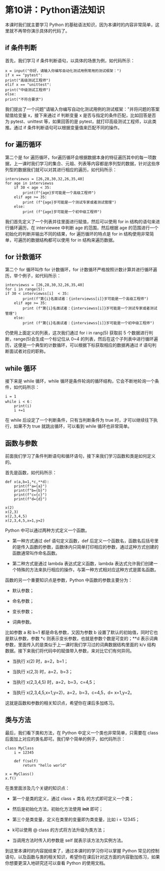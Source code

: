 # 第10讲：Python语法知识

本课时我们就主要学习 Python 的基础语法知识，因为本课时的内容非常简单，这里就不再带你演示具体的代码了。  

if 条件判断
-------

首先，我们学习 if 条件判断语句，以具体的场景为例，如代码所示：

```
x = input("你好，请输入你编写自动化测试用例常用的测试框架：")
if x == "pytest":
print("高级测试工程师")
elif x == "unittest":
print("中级测试工程师")
else:
print("不符合要求")
```

我们提出了一个问题"请输入你编写自动化测试用例的测试框架："并将问题的答案赋值给变量 x，接下来通过 if 判断变量 x 是否与指定的条件匹配，比如回答是否为 pytest、unittest 等，如果回答的是 pytest，就打印高级测试工程师，以此类推。通过 if 条件判断语句可以根据变量值来匹配不同的操作。

for 遍历循环
--------

第二个是 for 遍历循环，for遍历循环会根据数据本身的特征遍历其中的每一项数据，上一课时我们学习的集合、元祖、列表等内容都是序列型的数据，针对这些序列型的数据我们就可以对其进行相应的遍历，如代码所示：  

```
interviewss = [26,28,30,32,26,35,40]
for age in interviewss
    if 30 < age < 35:
        print(f"{age}岁可能是一个高级工程师")
    elif age >= 35:
        print (f"{age}岁可能是一个测试专家或者测试管理")
    else:
        print (f"{age}岁可能是一个初中级工程师")
```

我们首先定义了一个列表并往里面进行赋值，然后可以使用 for in 结构的语句来进行循环遍历，在 interviewee 中判断 age 的范围，然后根据 age 的范围进行一个初始化的判断并输出不同的结果，for 遍历循环的特点是 for in 结构使用非常简单，可遍历的数据结构都可以使用 for in 结构来遍历数据。

for 计数循环
--------

第二个 for 循环叫作 for 计数循环，for 计数循环严格按照计数计算并进行循环遍历，举个例子，如代码所示：

```
interviewss = [26,28,30,32,26,35,40]
for i in range(5):
if 30 < interviewss[i]  < 35:
        print(f"第{i}名面试者：{interviewss[i]}岁可能是一个高级工程师")
    elif age >= 35:
        print (f"第{i}名面试者：{interviewss[i]}岁可能是一个测试专家或者测试管理")
    else:
        print (f"第{i}名面试者：{interviewss[i]}岁可能是一个初中级工程师")
```

仍使用上面定义的列表，这次我们通过 for i in rang(5) 获取前 5 个数据进行判断，range(5)会生成一个标记位从 0\~4 的列表，然后在这个子列表中进行循环遍历，这便是一个典型的计数循环，可以根据下标获取相应的数据再通过 if 语句判断面试者对应的职称。

while 循环
--------

接下来是 while 循环，while 循环是条件轮询的循环结构，它会不断地轮询一个条件，如代码所示：

```
i = 1
while i < 6：
    print(i)
    i +=1
```

在 while 后设定了一个判断条件，只有当判断条件为 true 时，才可以继续往下执行，如果不为 true 就跳出循环，可以看到 while 循环也非常简单。

函数与参数
-----

前面我们学习了条件判断语句和循环语句，接下来我们学习函数和类是如何定义的。

首先是函数，如代码所示：

```
def x(a,b=1,*c,**d):
    print(f"a={a}")
    print(f"b={b}")
    print(f"c={c}")
    print(f"d={d}")

x(2)
x(2,3)
x(2,3,4,5)
x(2,3,4,5,x=1,y=2)
```

Python 中可以通过两种方式定义一个函数。

* 第一种方式通过 def 语句定义函数，def 后定义一个函数名，函数名后括号里的是传入函数的参数，函数体内只简单打印相应的参数，通过这种方式创建的函数通常叫作命名函数。

* 第二种方式是通过 lambda 表达式定义函数，lambda 表达式允许我们创建一个特殊的方法来执行相应的操作，与第一种方式相对应这种方式是匿名函数。

函数的另一个重要知识点是参数，Python 中函数的参数主要分为：

* 默认参数；

* 命名参数；

* 变长参数；

* 词典参数。

比如参数 a 和 b=1 都是命名参数，又因为参数 b 设置了默认的初始值，同时它也是默认参数，参数 \*c 则表示变长参数，也就是参数个数是可变的；\*\*d 表示词典参数，里面传入的是类似于上一课时我们学习过的词典数据结构里面的 k/v 结构数据。接下来我们将代码中的赋值带入参数，来对比它们有何异同。

* 当执行 x(2) 时，a=2，b=1；

* 当执行 x(2,3) 时，a=2，b=3；

* 当执行 x(2,3,4,5) 时，a=2，b=3，c=4,5；

* 当执行 x(2,3,4,5,x=1,y=2)，a=2，b=3，c=4,5，d= x=1,y=2。

这就是函数和参数的相关知识点，希望你在课后多加练习。

类与方法
----

最后，我们看下类和方法，在 Python 中定义一个类也非常简单，只需要在 class 后面加上对应的类名即可。我们举个简单的例子，如代码所示：

```
class MyClass
    i = 12345

    def f(self)
        return "hello world"

x = MyClass()
x.f()
```

在类里面涉及几个关键的知识点：

* 第一个是类的定义，通过 class + 类名 的方式即可定义一个类；

* 然后是初始化方法，初始化方法使用 __init__ 即可；

* 第三个是类变量，定义在类里的变量即为类变量，比如 i = 12345；

* k可以使用 @ class 的方式将方法升级为类方法；

* 当调用方法时传入的参数是 self 就表示该方法为实例方法。

到这里本课时的内容就结束了，通过本课时的学习你可以掌握 Python 常见的控制语句，以及函数与类的相关知识，希望你在课后针对这方面的内容勤加练习，如果你想要更深入地研究还可以查看 Python 的使用文档。

